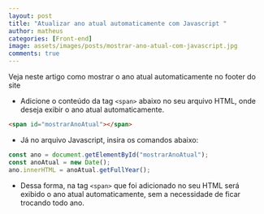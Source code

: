 ```yaml
---
layout: post
title: "Atualizar ano atual automaticamente com Javascript "
author: matheus
categories: [Front-end]
image: assets/images/posts/mostrar-ano-atual-com-javascript.jpg
comments: true
---
```


Veja neste artigo como mostrar o ano atual automaticamente no footer do site

- Adicione o conteúdo da tag `<span>` abaixo no seu arquivo HTML, onde deseja exibir o ano atual automaticamente.

```html
<span id="mostrarAnoAtual"></span>
```

- Já no arquivo Javascript, insira os comandos abaixo:

```js
const ano = document.getElementById("mostrarAnoAtual");
const anoAtual = new Date();
ano.innerHTML = anoAtual.getFullYear();
```

- Dessa forma, na tag `<span>` que foi adicionado no seu HTML será exibido o ano atual automaticamente, sem a necessidade de ficar trocando todo ano.
